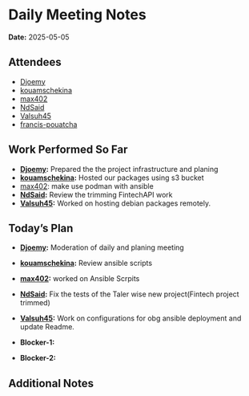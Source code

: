 # 
# # 
# Daily Meeting Notes

**Date:** 2025-05-05

## Attendees
- [Djoemy](https://github.com/Djoemy)
- [kouamschekina](https://github.com/kouamschekina)
- [max402](https://github.com/max402)
- [NdSaid](https://github.com/NdSaid)
- [Valsuh45](https://github.com/Valsuh45)
- [francis-pouatcha](https://github.com/francis-pouatcha)

## Work Performed So Far
- **[Djoemy](https://github.com/Djoemy):** Prepared the the project infrastructure and planing
- **[kouamschekina](https://github.com/kouamschekina):** Hosted our packages using s3 bucket
- [max402](https://github.com/max402): make use podman with ansible
- **[NdSaid](https://github.com/NdSaid):** Review the trimming FintechAPI work
- **[Valsuh45](https://github.com/Valsuh45):** Worked on hosting debian packages remotely.

## Today’s Plan
- **[Djoemy](https://github.com/Djoemy):** Moderation of daily and planing meeting
- **[kouamschekina](https://github.com/kouamschekina):** Review ansible scripts
- **[max402](https://github.com/max402):** worked on Ansible Scrpits
- **[NdSaid](https://github.com/NdSaid):** Fix the tests of the Taler wise new project(Fintech project trimmed)
- **[Valsuh45](https://github.com/Valsuh45):** Work on configurations for obg ansible deployment and update Readme. 

- **Blocker-1:** 

- **Blocker-2:** 

## Additional Notes
